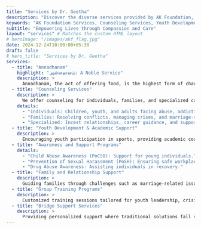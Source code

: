 ```yaml
---
title: "Services by Dr. Geetha"
description: "Discover the diverse services provided by AK Foundation, including counseling, awareness programs, youth development, and family support."  
keywords: "AK Foundation Services, Counseling Services, Youth Development Programs, Family Support"
subtitle: "Empowering Lives through Compassion and Care"
layout: "services" # Matches the custom HTML layout
# heroImage: "/images/akf_flag.jpg"
date: 2024-12-24T10:00:00+05:30
draft: false
# hero_title: "Services by Dr. Geetha"
services:
  - title: "Annadhanam"
    highlight: "அன்னதானம்: A Noble Service"
    description: >
      Annadhanam, the act of offering food, is the highest form of charity. At AK Foundation, we prioritize this initiative, sharing love and fostering compassion by feeding the needy.
  - title: "Counseling Services"
    description: >
      We offer counseling for individuals, families, and specialized cases:
    details:
      - "Individuals: Children, youth, and adults facing abuse, addiction, or disorders."
      - "Families: Resolving conflicts, managing crises, and marriage-related issues."
      - "Specialized: Incest relationships, career guidance, and support for commercial sex workers."
  - title: "Youth Development & Academic Support"
    description: >
      Encouraging youth participation in sports, providing academic counseling, and offering career guidance to help them realize their potential.
  - title: "Awareness and Support Programs"
    details:
      - "Child Abuse Awareness (PoCSO): Support for young individuals."
      - "Prevention of Sexual Harassment (PoSH): Ensuring safe workplaces."
      - "Drug Abuse Awareness: Assisting individuals in recovery."
  - title: "Family and Relationship Support"
    description: >
      Guiding families through challenges such as marriage-related issues, extra-marital relationships, and conflict resolution.
  - title: "Group Training Programs"
    description: >
      Customized training sessions tailored for youth leadership, crisis management, and more.
  - title: "Bridge Support Services"
    description: >
      Providing personalized support where traditional solutions fall short, fostering individual growth and resolution.
---
```

